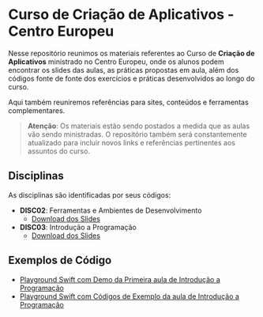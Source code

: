 
# Curso de Criação de Aplicativos - Centro Europeu
Nesse repositório reunimos os materiais referentes ao Curso de **Criação de Aplicativos** ministrado no Centro Europeu, onde os alunos podem encontrar os slides das aulas, as práticas propostas em aula, além dos códigos fonte de fonte dos exercícios e práticas desenvolvidos ao longo do curso.

Aqui também reuniremos referências para sites, conteúdos e ferramentas complementares.

> **Atenção**: Os materiais estão sendo postados a medida que as aulas vão sendo ministradas. O repositório também será constantemente atualizado para incluir novos links e referências pertinentes aos assuntos do curso.

## Disciplinas
As disciplinas são identificadas por seus códigos:
* **DISC02**: Ferramentas e Ambientes de Desenvolvimento
	* [Download dos Slides](Disciplinas/DISC02-Ferramentas/Slides/DISC02-Slides.pdf)
* **DISC03**: Introdução a Programação
	* [Download dos Slides](Disciplinas/DISC03-Programacao/Slides/DISC03-Slides.pdf)

## Exemplos de Código

* [Playground Swift com Demo da Primeira aula de Introdução a Programação](Source/Swift%20Playgrounds/DemoProgramacao.playground)
* [Playground Swift com Códigos de Exemplo da aula de Introdução a Programação](Source/Swift%20Playgrounds/DISC03-Samples.playground)
